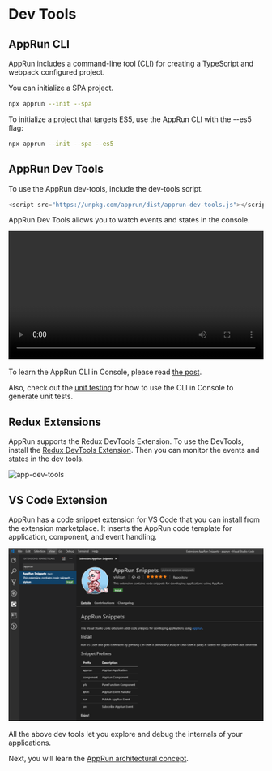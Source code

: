 # Dev Tools

## AppRun CLI

AppRun includes a command-line tool (CLI) for creating a TypeScript and webpack configured project.

You can initialize a SPA project.

```sh
npx apprun --init --spa
```

To initialize a project that targets ES5, use the AppRun CLI with the --es5 flag:

```sh
npx apprun --init --spa --es5
```

## AppRun Dev Tools

To use the AppRun dev-tools, include the dev-tools script.

```JavaScript
<script src="https://unpkg.com/apprun/dist/apprun-dev-tools.js"></script>
```

AppRun Dev Tools allows you to watch events and states in the console.

<video width="100%" controls loop>
  <source src="imgs/apprun-debug-log.mp4" type="video/mp4">
</video>



To learn the AppRun CLI in Console, please read [the post](https://dev.to/yysun/make-cli-run-in-the-console-42ho).

Also, check out the [unit testing](11-unit-testing) for how to use the CLI in Console to generate unit tests.

## Redux Extensions

AppRun supports the Redux DevTools Extension. To use the DevTools, install the [Redux DevTools Extension](https://github.com/zalmoxisus/redux-devtools-extension). Then you can monitor the events and states in the dev tools.

![app-dev-tools](imgs/apprun-dev-tools.gif)

## VS Code Extension

AppRun has a code snippet extension for VS Code that you can install from the extension marketplace. It inserts the AppRun code template for application, component, and event handling.

![app-dev-tools](imgs/apprun-vscode-extension.png)

All the above dev tools let you explore and debug the internals of your applications.

Next, you will learn the [AppRun architectural concept](04-architecture).